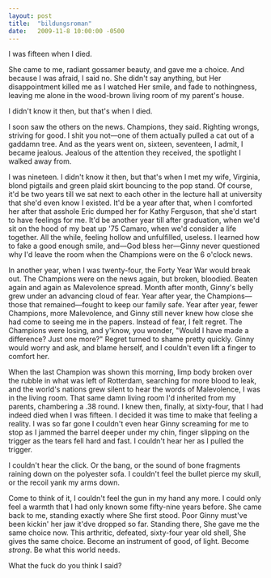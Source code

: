 ```yaml
---
layout: post
title:  "bildungsroman"
date:   2009-11-8 10:00:00 -0500
---
```

I was fifteen when I died.

She came to me, radiant gossamer beauty, and gave me a choice. And because I was afraid, I said no. She didn't say anything, but Her disappointment killed me as I watched Her smile, and fade to nothingness, leaving me alone in the wood-brown living room of my parent's house.

I didn't know it then, but that's when I died.

I soon saw the others on the news. Champions, they said. Righting wrongs, striving for good. I shit you not—one of them actually pulled a cat out of a gaddamn tree. And as the years went on, sixteen, seventeen, I admit, I became jealous. Jealous of the attention they received, the spotlight I walked away from.

I was nineteen. I didn't know it then, but that's when I met my wife, Virginia, blond pigtails and green plaid skirt bouncing to the pop stand. Of course, it'd be two years till we sat next to each other in the lecture hall at university that she'd even know I existed. It'd be a year after that, when I comforted her after that asshole Eric dumped her for Kathy Ferguson, that she'd start to have feelings for me. It'd be another year till after graduation, when we'd sit on the hood of my beat up '75 Camaro, when we'd consider a life together. All the while, feeling hollow and unfulfilled, useless. I learned how to fake a good enough smile, and—God bless her—Ginny never questioned why I'd leave the room when the Champions were on the 6 o'clock news.

In another year, when I was twenty-four, the Forty Year War would break out. The Champions were on the news again, but broken, bloodied. Beaten again and again as Malevolence spread. Month after month, Ginny's belly grew under an advancing cloud of fear. Year after year, the Champions— those that remained—fought to keep our family safe. Year after year, fewer Champions, more Malevolence, and Ginny still never knew how close she had come to seeing me in the papers. Instead of fear, I felt regret. The Champions were losing, and y'know, you wonder, "Would I have made a difference? Just one more?" Regret turned to shame pretty quickly. Ginny would worry and ask, and blame herself, and I couldn't even lift a finger to comfort her.

When the last Champion was shown this morning, limp body broken over the rubble in what was left of Rotterdam, searching for more blood to leak, and the world's nations grew silent to hear the words of Malevolence, I was in the living room. That same damn living room I'd inherited from my parents, chambering a .38 round. I knew then, finally, at sixty-four, that I had indeed died when I was fifteen. I decided it was time to make that feeling a reality. I was so far gone I couldn't even hear Ginny screaming for me to stop as I jammed the barrel deeper under my chin, finger slipping on the trigger as the tears fell hard and fast. I couldn't hear her as I pulled the trigger.

I couldn't hear the click. Or the bang, or the sound of bone fragments raining down on the polyester sofa. I couldn't feel the bullet pierce my skull, or the recoil yank my arms down.

Come to think of it, I couldn't feel the gun in my hand any more. I could only feel a warmth that I had only known some fifty-nine years before. She came back to me, standing exactly where She first stood. Poor Ginny must've been kickin' her jaw it'dve dropped so far. Standing there, She gave me the same choice now. This arthritic, defeated, sixty-four year old shell, She gives the same choice. Become an instrument of good, of light. Become _strong_. Be what this world needs.

What the fuck do you think I said?
